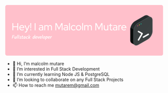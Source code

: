 ![Header](./github-header-image.png)

- 👋 Hi, I’m malcolm mutare
- 👀 I’m interested in Full Stack Development
- 🌱 I’m currently learning Node JS & PostgreSQL
- 💞️ I’m looking to collaborate on any Full Stack Projects
- 📫 How to reach me mutarem@gmail.com

<!---
mutaremalcolm/mutaremalcolm is a ✨ special ✨ repository because its `README.md` (this file) appears on your GitHub profile.
You can click the Preview link to take a look at your changes.
--->
